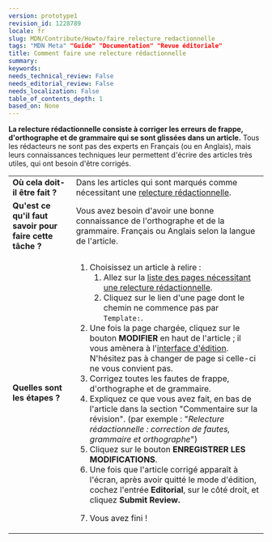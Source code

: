 ```yaml
---
version: prototype1
revision_id: 1228789
locale: fr
slug: MDN/Contribute/Howto/faire_relecture_redactionnelle
tags: "MDN Meta" "Guide" "Documentation" "Revue éditoriale"
title: Comment faire une relecture rédactionnelle
summary: 
keywords: 
needs_technical_review: False
needs_editorial_review: False
needs_localization: False
table_of_contents_depth: 1
based_on: None
---
```

<p class="summary"><strong>La relecture rédactionnelle consiste à corriger les erreurs de frappe, d'orthographe et de grammaire qui se sont glissées dans un article.</strong> Tous les rédacteurs ne sont pas des experts en Français (ou en Anglais), mais leurs connaissances techniques leur permettent d'écrire des articles très utiles, qui ont besoin d'être corrigés.</p>

<table class="fullwidth-table">
 <tbody>
  <tr>
   <td><strong>Où cela doit-il être fait ?</strong></td>
   <td>Dans les articles qui sont marqués comme nécessitant une <a href="/fr/docs/needs-review/editorial">relecture rédactionnelle</a>.</td>
  </tr>
  <tr>
   <td><strong>Qu'est ce qu'il faut savoir pour faire cette tâche ?</strong></td>
   <td>Vous avez besoin d'avoir une bonne connaissance de l'orthographe et de la grammaire. Français ou Anglais selon la langue de l'article.</td>
  </tr>
  <tr>
   <td><strong>Quelles sont les étapes ?</strong></td>
   <td>
    <ol>
     <li>Choisissez un article à relire :
      <ol>
       <li>Allez sur la <a href="/fr/docs/needs-review/editorial">liste des pages nécessitant une relecture rédactionnelle</a>.</li>
       <li>Cliquez sur le lien d'une page dont le chemin ne commence pas par&nbsp; <code>Template:</code>.</li>
      </ol>
     </li>
     <li>Une fois la page chargée, cliquez sur le bouton <strong>MODIFIER</strong> en haut de l'article ; il vous amènera à l'<a href="/fr/docs/Project:MDN/Contributing/Editor_guide">interface d'édition</a>. N'hésitez pas à changer de page si celle-ci ne vous convient pas.</li>
     <li>Corrigez toutes les fautes de frappe, d'orthographe et de grammaire.</li>
     <li>Expliquez ce que vous avez fait, en bas de l'article dans la section "Commentaire sur la révision". (par exemple : "<em>Relecture rédactionnelle : correction de fautes, grammaire et orthographe</em>")</li>
     <li>Cliquez sur le bouton <strong>ENREGISTRER LES MODIFICATIONS</strong>.</li>
     <li>Une fois que l'article corrigé apparaît à l'écran, après avoir quitté le mode d'édition, cochez l'entrée <strong>Editorial</strong>, sur le côté droit, et cliquez <strong>Submit Review.</strong></li>
     <li>
      <p>Vous avez fini !</p>
     </li>
    </ol>
   </td>
  </tr>
 </tbody>
</table>

<p>&nbsp;</p>

